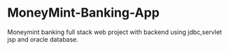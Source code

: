 # MoneyMint-Banking-App
Moneymint banking full stack web project with backend using jdbc,servlet jsp and oracle database.
